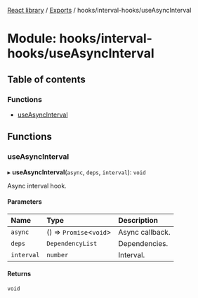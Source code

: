 [React library](../index.md) / [Exports](../modules.md) / hooks/interval-hooks/useAsyncInterval

# Module: hooks/interval-hooks/useAsyncInterval

## Table of contents

### Functions

- [useAsyncInterval](hooks_interval_hooks_useAsyncInterval.md#useasyncinterval)

## Functions

### useAsyncInterval

▸ **useAsyncInterval**(`async`, `deps`, `interval`): `void`

Async interval hook.

#### Parameters

| Name | Type | Description |
| :------ | :------ | :------ |
| `async` | () => `Promise`\<`void`\> | Async callback. |
| `deps` | `DependencyList` | Dependencies. |
| `interval` | `number` | Interval. |

#### Returns

`void`
